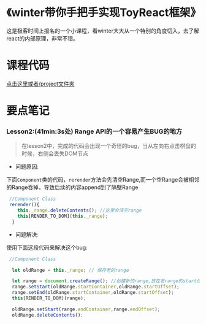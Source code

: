 # 《winter带你手把手实现ToyReact框架》

这是极客时间上报名的一个小课程，看winter大大从一个特别的角度切入，去了解react的内部原理，非常不错。

# 课程代码

[点击这里或者/project文件夹](./project)

# 要点笔记

### Lesson2:(41min:3s处) Range API的一个容易产生BUG的地方

> 在lesson2中，完成的代码会出现一个奇怪的bug，当从左向右点击棋盘的时候，右侧会丢失DOM节点

- 问题原因:

下面`Component`类的代码，`rerender`方法会先清空Range,而一个空Range会被相邻的Range吞掉，导致后续的内容append到了隔壁Range

``` javascript
 //Component Class
 rerender(){
    this._range.deleteContents(); //这里会清空range
    this[RENDER_TO_DOM](this._range);
  }

```
- 问题解决:

使用下面这段代码来解决这个bug:

``` javascript
 //Component Class

  let oldRange = this._range; // 保存老的range

  let range = document.createRange(); //创建新的range,放在老range的start位置
  range.setStart(oldRange.startContainer,oldRange.startOffset);
  range.setEnd(oldRange.startContainer,oldRange.startOffset);
  this[RENDER_TO_DOM](range);

  oldRange.setStart(range.endContainer,range.endOffset);
  oldRange.deleteContents();
  

```
